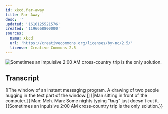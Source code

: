 ```yaml
---
id: xkcd.far-away
title: Far Away
desc: ''
updated: '1616125521576'
created: '1196668800000'
sources:
  name: xkcd
  url: 'https://creativecommons.org/licenses/by-nc/2.5/'
  license: Creative Commons 2.5
---
```

![Sometimes an impulsive 2:00 AM cross-country trip is the only solution.](https://imgs.xkcd.com/comics/far_away.png)

## Transcript
[[The window of an instant messaging program. A drawing of two people hugging in the text part of the window.]]
[[Man sitting in front of the computer.]]
Man: Meh.
Man: Some nights typing "*hug*" just doesn't cut it.
{{Sometimes an inpulsive 2:00 AM cross-country trip is the only solution.}}
